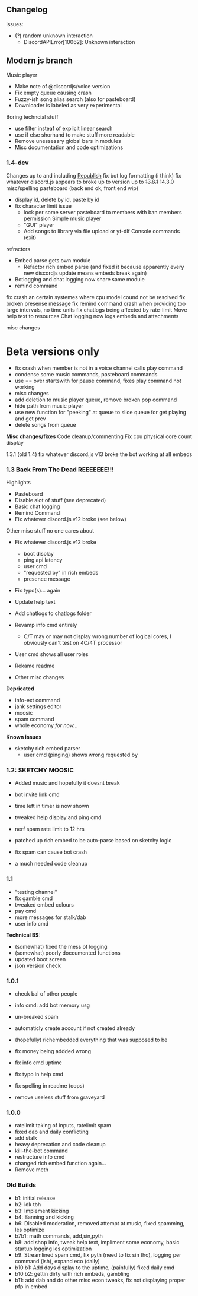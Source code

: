 ## Changelog

issues:
- (?) random unknown interaction 
	- DiscordAPIError[10062]: Unknown interaction


## Modern js branch
Music player
- Make note of @discordjs/voice version
- Fix empty queue causing crash
- Fuzzy-ish song alias search (also for pasteboard)
- Downloader is labeled as very experimental

Boring techncial stuff
- use filter insteaf of explicit linear search
- use if else shorhand to make stuff more readable
- Remove unessesary global bars in modules
- Misc documentation and code optimizations


### 1.4-dev
Changes up to and including [Republish](https://github.com/mikooomich/Renegade-v2/commit/a3c98c5f3feb7e6c56abab0c4c0d44091a3ad9b5)
fix bot log formatting (i think)
fix whatever discord.js appears to broke up to version up to ~~13.8.1~~ 14.3.0
misc/spelling
pasteboard (back end ok, front end wip)
- display id, delete by id, paste by id
- fix character limit issue
	- lock per some server pasteboard to members with ban members permission
Simple music player
	- "GUI" player
	- Add songs to library via file upload or yt-dlf
Console commands (exit)

refractors
- Embed parse gets own module
	- Refactor rich embed parse (and fixed it because apparently every new discordjs update means embeds break again)
- Botlogging and chat logging now share same module
- remind command

fix crash an certain systemes where cpu model cound not be resolved
fix broken presense message
fix remind command crash when providing too large intervals, no time units
fix chatlogs being affected by rate-limit
Move help text to resources
Chat logging now logs embeds and attachments

misc changes

# Beta versions only
- fix crash when member is not in a voice channel calls play command
- condense some music commands, pasteboard commands
- use == over startswith for pause command, fixes play command not working 
- misc changes
- add deletion to music player queue, remove broken pop command
- hide path from music player
- use new function for "peeking" at queue to slice queue for get playing and get prev
- delete songs from queue




**Misc changes/fixes**
Code cleanup/commenting
Fix cpu physical core count display


1.3.1 (old 1.4)
fix whatever discord.js v13 broke
    the bot working at all
    embeds



### 1.3 Back From The Dead REEEEEEE!!!

Highlights
- Pasteboard
- Disable alot of stuff (see deprecated)
- Basic chat logging
- Remind Command
- Fix whatever discord.js v12 broke (see below)


Other misc stuff no one cares about

- Fix whatever discord.js v12 broke
    - boot display
    - ping api latency
    - user cmd
    - "requested by" in rich embeds
    - presence message

- Fix typo(s)... again
- Update help text
- Add chatlogs to chatlogs folder
- Revamp info cmd entirely
    - C/T may or may not display wrong number of logical cores, I obviously can't test on 4C/4T processor
- User cmd shows all user roles
- Rekame readme
- Other misc changes


**Depricated**
- info-ext command
- jank settings editor
- moosic
- spam command
- whole economy *for now...* 

**Known issues**
- sketchy rich embed parser
	- user cmd (pinging) shows wrong requested by


### 1.2: SKETCHY MOOSIC

- Added music and hopefully it doesnt break
- bot invite link cmd
- time left in timer is now shown

- tweaked help display and ping cmd
- nerf spam rate limit to 12 hrs
- patched up rich embed to be auto-parse based on sketchy logic
- fix spam can cause bot crash 
- a much needed code cleanup


### 1.1
- "testing channel"
- fix gamble cmd
- tweaked embed colours
- pay cmd
- more messages for stalk/dab
- user info cmd


**Technical BS:**
- (somewhat) fixed the mess of logging
- (somewhat) poorly doccumented functions
- updated boot screen
- json version check

### 1.0.1
- check bal of other people
- info cmd: add bot memory usg
- un-breaked spam
- automaticly create account if not created already
- (hopefully) richembedded everything that was supposed to be

- fix money being addded wrong
- fix info cmd uptime
- fix typo in help cmd
- fix spelling in readme (oops)
- remove useless stuff from graveyard

### 1.0.0
 - ratelimit taking of inputs, ratelimit spam
 - fixed dab and daily conflicting
 - add stalk
 - heavy deprecation and code cleanup
 - kill-the-bot command
 - restructure info cmd
 - changed rich embed function again...
 - Remove meth 




### Old Builds
- b1: initial release
- b2: idk tbh
- b3: Implement kicking
- b4: Banning and kicking
- b6: Disabled moderation, removed attempt at music, fixed spamming, les optimize
- b7b1: math commands, add,sin,pyth
- b8: add shop info, tweak help text, impliment some economy, basic startup logging les optimization 
- b9: Streamlined spam cmd, fix pyth (need to fix sin tho), logging per command (ish), expand eco (daily)
- b10 b1: Add days display to the uptime, (painfully) fixed daily cmd
- b10 b2: gettin dirty with rich embeds, gambling
- b11: add dab and do other misc econ tweaks, fix not displaying proper pfp in embed